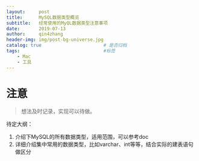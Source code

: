 ```yaml
---
layout:     post
title:      MySQL数据类型概览
subtitle:   经常使用的MyQL数据类型注意事项
date:       2019-07-13
author:     qin4zhang
header-img: img/post-bg-universe.jpg 
catalog: true 						# 是否归档
tags:								#标签
    - Mac
    - 工具
---
```

# 注意
> 想法及时记录，实现可以待做。

待定大纲：
1. 介绍下MySQL的所有数据类型，适用范围，可以参考doc
2. 详细介绍集中常用的数据类型，比如varchar、int等等，结合实际的建表语句做区分